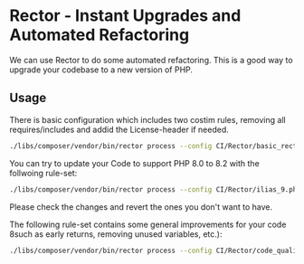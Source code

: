 Rector - Instant Upgrades and Automated Refactoring
===================================================

We can use Rector to do some automated refactoring. This is a good way to upgrade your codebase to a new version of PHP.

## Usage
There is  basic configuration which includes two costim rules, removing all requires/includes and addid the License-header if needed.

```bash
./libs/composer/vendor/bin/rector process --config CI/Rector/basic_rector.php YOUR_DIRECTORY
```

You can try to update your Code to support PHP 8.0 to 8.2 with the follwoing rule-set:

```bash
./libs/composer/vendor/bin/rector process --config CI/Rector/ilias_9.php YOUR_DIRECTORY
```

Please check the changes and revert the ones you don't want to have.

The following rule-set contains some general improvements for your code 8such as early returns, removing unused variables, etc.):

```bash
./libs/composer/vendor/bin/rector process --config CI/Rector/code_quality.php YOUR_DIRECTORY
```
